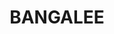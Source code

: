 ---
lastmod: '2025-04-06T06:05:20+00:00'
latitude: -34.990592
layout: suburb
longitude: 150.450994
postcode: '2541'
state: NSW
title: BANGALEE
url: /nsw/bangalee/
---